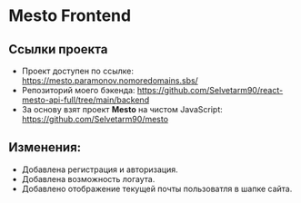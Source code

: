 #  Mesto Frontend

## Ссылки проекта

- Проект доступен по ссылке: https://mesto.paramonov.nomoredomains.sbs/
- Репозиторий моего бэкенда: https://github.com/Selvetarm90/react-mesto-api-full/tree/main/backend
- За основу взят проект **Mesto** на чистом JavaScript: https://github.com/Selvetarm90/mesto

## Изменения:
- Добавлена  регистрация и авторизация.
- Добавлена возможность логаута.
- Добавлено отображение текущей почты пользоватля в шапке сайта.
